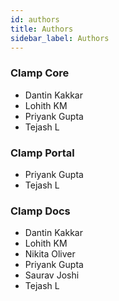 ```yaml
---
id: authors
title: Authors
sidebar_label: Authors
---
```


### Clamp Core

- Dantin Kakkar
- Lohith KM
- Priyank Gupta
- Tejash L

### Clamp Portal

- Priyank Gupta
- Tejash L 

### Clamp Docs

- Dantin Kakkar
- Lohith KM
- Nikita Oliver
- Priyank Gupta
- Saurav Joshi
- Tejash L